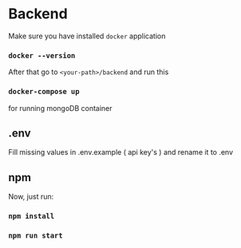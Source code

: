 


# Backend 

Make sure you have installed `docker` application

### `docker --version`

After that go to `<your-path>/backend` and run this

### `docker-compose up`

for running mongoDB container


## .env

Fill missing values in .env.example ( api key's ) and rename it to .env

## npm

Now, just run:

### `npm install`

### `npm run start`
